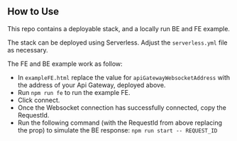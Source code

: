 ## How to Use

This repo contains a deployable stack, and a locally run BE and FE example.

The stack can be deployed using Serverless. Adjust the `serverless.yml` file as necessary.

The FE and BE example work as follow:
 - In `exampleFE.html` replace the value for `apiGatewayWebsocketAddress` with the address of your Api Gateway, deployed above. 
 - Run `npm run fe` to run the example FE.
 - Click connect.
 - Once the Websocket connection has successfully connected, copy the RequestId.
 - Run the following command (with the RequestId from above replacing the prop) to simulate the BE response: `npm run start -- REQUEST_ID`
